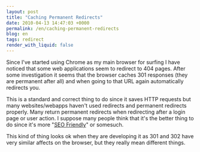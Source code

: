 ```yaml
---
layout: post
title: "Caching Permanent Redirects"
date: 2010-04-13 14:47:03 +0000
permalink: /en/caching-permanent-redirects
blog: en
tags: redirect
render_with_liquid: false
---
```


Since I've started using Chrome as my main browser for surfing I have
noticed that some web applications seem to redirect to 404 pages. After
some investigation it seems that the browser caches 301 responses (they
are permanent after all) and when going to that URL again automatically
redirects you.

This is a standard and correct thing to do since it saves HTTP requests
but many websites/webapps haven't used redirects and permanent redirects
properly. Many return permanent redirects when redirecting after a login
page or user action. I suppose many people think that it's the better
thing to do since it's more "[SEO
Friendly](http://www.theinternetdigest.net/archive/301-redirects-seo.html)"
or somesuch.

This kind of thing looks ok when they are developing it as 301 and 302
have very similar affects on the browser, but they really mean different
things.
